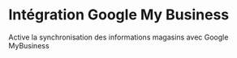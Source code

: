 # Intégration Google My Business

Active la synchronisation des informations magasins avec Google MyBusiness
